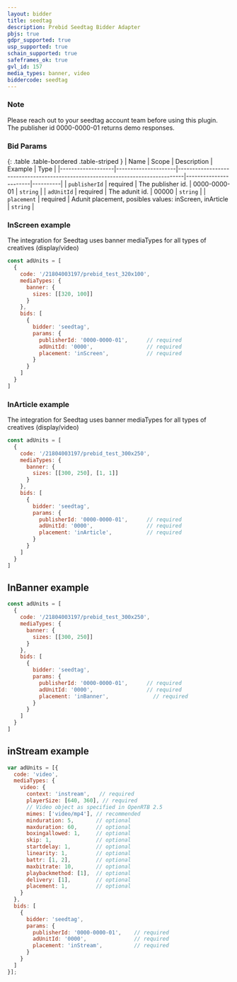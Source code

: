 ```yaml
---
layout: bidder
title: seedtag
description: Prebid Seedtag Bidder Adapter
pbjs: true
gdpr_supported: true
usp_supported: true
schain_supported: true
safeframes_ok: true
gvl_id: 157
media_types: banner, video
biddercode: seedtag
---
```


### Note

Please reach out to your seedtag account team before using this plugin.  
The publisher id 0000-0000-01 returns demo responses.


### Bid Params

{: .table .table-bordered .table-striped }
| Name              | Scope               | Description                                                                    | Example               | Type     |
|-------------------|---------------------|--------------------------------------------------------------------------------|-----------------------|----------|
| `publisherId`     | required            | The publisher id.                                                              | 0000-0000-01          | `string` |
| `adUnitId`        | required            | The adunit id.                                                                 | 00000                 | `string` |
| `placement`       | required            | Adunit placement, posibles values: inScreen, inArticle              | `string` |


### InScreen example

The integration for Seedtag uses banner mediaTypes for all types of creatives (display/video)

```js
const adUnits = [
  {
    code: '/21804003197/prebid_test_320x100',
    mediaTypes: {
      banner: {
        sizes: [[320, 100]]
      }
    },
    bids: [
      {
        bidder: 'seedtag',
        params: {
          publisherId: '0000-0000-01',      // required
          adUnitId: '0000',                 // required
          placement: 'inScreen',            // required
        }
      }
    ]
  }
]
```

### InArticle example

The integration for Seedtag uses banner mediaTypes for all types of creatives (display/video)

```js
const adUnits = [
  {
    code: '/21804003197/prebid_test_300x250',
    mediaTypes: {
      banner: {
        sizes: [[300, 250], [1, 1]]
      }
    },
    bids: [
      {
        bidder: 'seedtag',
        params: {
          publisherId: '0000-0000-01',      // required
          adUnitId: '0000',                 // required
          placement: 'inArticle',           // required
        }
      }
    ]
  }
]
```

## InBanner example
```js
const adUnits = [
  {
    code: '/21804003197/prebid_test_300x250',
    mediaTypes: {
      banner: {
        sizes: [[300, 250]]
      }
    },
    bids: [
      {
        bidder: 'seedtag',
        params: {
          publisherId: '0000-0000-01',      // required
          adUnitId: '0000',                 // required
          placement: 'inBanner',              // required
        }
      }
    ]
  }
]
```

## inStream example
```js
var adUnits = [{
  code: 'video',
  mediaTypes: {
    video: {
      context: 'instream',   // required
      playerSize: [640, 360], // required
      // Video object as specified in OpenRTB 2.5
      mimes: ['video/mp4'], // recommended
      minduration: 5,       // optional
      maxduration: 60,      // optional
      boxingallowed: 1,     // optional
      skip: 1,              // optional
      startdelay: 1,        // optional
      linearity: 1,         // optional
      battr: [1, 2],        // optional
      maxbitrate: 10,       // optional
      playbackmethod: [1],  // optional
      delivery: [1],        // optional
      placement: 1,         // optional
    }
  },
  bids: [
    {
      bidder: 'seedtag',
      params: {
        publisherId: '0000-0000-01',    // required
        adUnitId: '0000',               // required
        placement: 'inStream',          // required
      }
    }
  ]
}];
```
